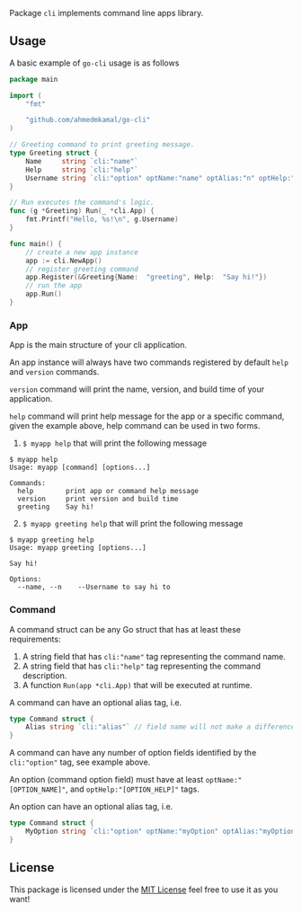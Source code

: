 Package `cli` implements command line apps library.

## Usage

A basic example of `go-cli` usage is as follows

```go
package main

import (
	"fmt"

	"github.com/ahmedmkamal/go-cli"
)

// Greeting command to print greeting message.
type Greeting struct {
	Name     string `cli:"name"`
	Help     string `cli:"help"`
	Username string `cli:"option" optName:"name" optAlias:"n" optHelp:"Username to say hi to"`
}

// Run executes the command's logic.
func (g *Greeting) Run(_ *cli.App) {
	fmt.Printf("Hello, %s!\n", g.Username)
}

func main() {
	// create a new app instance
	app := cli.NewApp()
	// register greeting command
	app.Register(&Greeting{Name:  "greeting", Help:  "Say hi!"})
	// run the app
	app.Run()
}
```

### App

App is the main structure of your cli application.

An app instance will always have two commands registered by default `help` and `version` commands.

`version` command will print the name, version, and build time of your application.

`help` command will print help message for the app or a specific command, given the example above, help command can be used in two forms.

1. `$ myapp help` that will print the following message

```shell
$ myapp help
Usage: myapp [command] [options...]

Commands:
  help        print app or command help message
  version     print version and build time
  greeting    Say hi!
```

2. `$ myapp greeting help` that will print the following message 

```shell
$ myapp greeting help
Usage: myapp greeting [options...]

Say hi!

Options:
  --name, --n    --Username to say hi to
```

### Command

A command struct can be any Go struct that has at least these requirements:

1. A string field that has ``cli:"name"`` tag representing the command name.
2. A string field that has ``cli:"help"`` tag representing the command description.
3. A function `Run(app *cli.App)` that will be executed at runtime.

A command can have an optional alias tag, i.e.

```go
type Command struct {
    Alias string `cli:"alias"` // field name will not make a difference
}
```

A command can have any number of option fields identified by the ``cli:"option"`` tag, see example above.

An option (command option field) must have at least ``optName:"[OPTION_NAME]"``, and ``optHelp:"[OPTION_HELP]"`` tags.

An option can have an optional alias tag, i.e.

```go
type Command struct {
    MyOption string `cli:"option" optName:"myOption" optAlias:"myOptionAlias" optHelp:"Option with alias name"`
}
```

## License

This package is licensed under the [MIT License][license] feel free to use it as you want!

[license]: https://github.com/ahmedmkamal/go-cli/blob/main/LICENSE

